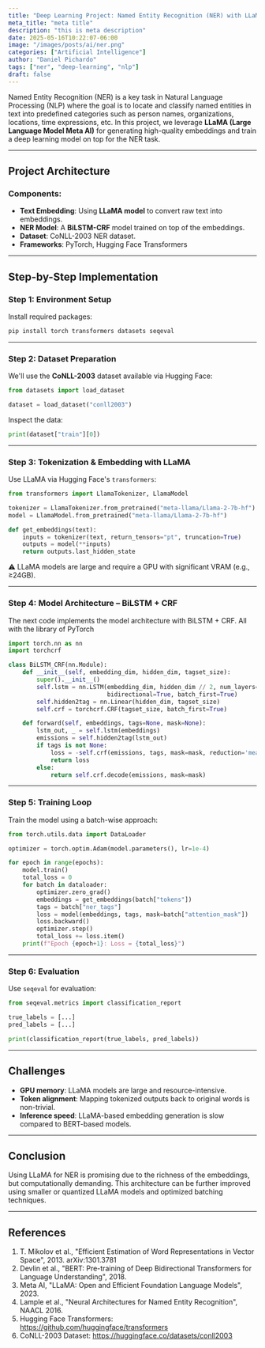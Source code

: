 ```yaml
---
title: "Deep Learning Project: Named Entity Recognition (NER) with LLaMA Embeddings"
meta_title: "meta title"
description: "this is meta description"
date: 2025-05-16T10:22:07-06:00
image: "/images/posts/ai/ner.png"
categories: ["Artificial Intelligence"]
author: "Daniel Pichardo"
tags: ["ner", "deep-learning", "nlp"]
draft: false
---
```


Named Entity Recognition (NER) is a key task in Natural Language Processing (NLP) where the goal is to locate and classify named entities in text into predefined categories such as person names, organizations, locations, time expressions, etc. In this project, we leverage **LLaMA (Large Language Model Meta AI)** for generating high-quality embeddings and train a deep learning model on top for the NER task.

---

## Project Architecture

### Components:
- **Text Embedding**: Using **LLaMA model** to convert raw text into embeddings.
- **NER Model**: A **BiLSTM-CRF** model trained on top of the embeddings.
- **Dataset**: CoNLL-2003 NER dataset.
- **Frameworks**: PyTorch, Hugging Face Transformers

---

## Step-by-Step Implementation

### Step 1: Environment Setup

Install required packages:

```bash
pip install torch transformers datasets seqeval
```

---

### Step 2: Dataset Preparation

We'll use the **CoNLL-2003** dataset available via Hugging Face:

```python
from datasets import load_dataset

dataset = load_dataset("conll2003")
```

Inspect the data:

```python
print(dataset["train"][0])
```

---

### Step 3: Tokenization & Embedding with LLaMA

Use LLaMA via Hugging Face's `transformers`:

```python
from transformers import LlamaTokenizer, LlamaModel

tokenizer = LlamaTokenizer.from_pretrained("meta-llama/Llama-2-7b-hf")
model = LlamaModel.from_pretrained("meta-llama/Llama-2-7b-hf")

def get_embeddings(text):
    inputs = tokenizer(text, return_tensors="pt", truncation=True)
    outputs = model(**inputs)
    return outputs.last_hidden_state
```

⚠️ LLaMA models are large and require a GPU with significant VRAM (e.g., ≥24GB).

---

### Step 4: Model Architecture – BiLSTM + CRF

The next code implements the model architecture with BiLSTM + CRF. All with the library of PyTorch

```python
import torch.nn as nn
import torchcrf

class BiLSTM_CRF(nn.Module):
    def __init__(self, embedding_dim, hidden_dim, tagset_size):
        super().__init__()
        self.lstm = nn.LSTM(embedding_dim, hidden_dim // 2, num_layers=1,
                            bidirectional=True, batch_first=True)
        self.hidden2tag = nn.Linear(hidden_dim, tagset_size)
        self.crf = torchcrf.CRF(tagset_size, batch_first=True)

    def forward(self, embeddings, tags=None, mask=None):
        lstm_out, _ = self.lstm(embeddings)
        emissions = self.hidden2tag(lstm_out)
        if tags is not None:
            loss = -self.crf(emissions, tags, mask=mask, reduction='mean')
            return loss
        else:
            return self.crf.decode(emissions, mask=mask)
```

---

### Step 5: Training Loop

Train the model using a batch-wise approach:

```python
from torch.utils.data import DataLoader

optimizer = torch.optim.Adam(model.parameters(), lr=1e-4)

for epoch in range(epochs):
    model.train()
    total_loss = 0
    for batch in dataloader:
        optimizer.zero_grad()
        embeddings = get_embeddings(batch["tokens"])
        tags = batch["ner_tags"]
        loss = model(embeddings, tags, mask=batch["attention_mask"])
        loss.backward()
        optimizer.step()
        total_loss += loss.item()
    print(f"Epoch {epoch+1}: Loss = {total_loss}")
```

---

### Step 6: Evaluation

Use `seqeval` for evaluation:

```python
from seqeval.metrics import classification_report

true_labels = [...]
pred_labels = [...]

print(classification_report(true_labels, pred_labels))
```

---

## Challenges

- **GPU memory**: LLaMA models are large and resource-intensive.
- **Token alignment**: Mapping tokenized outputs back to original words is non-trivial.
- **Inference speed**: LLaMA-based embedding generation is slow compared to BERT-based models.

---

## Conclusion

Using LLaMA for NER is promising due to the richness of the embeddings, but computationally demanding. This architecture can be further improved using smaller or quantized LLaMA models and optimized batching techniques.

---

## References

1. T. Mikolov et al., "Efficient Estimation of Word Representations in Vector Space", 2013. arXiv:1301.3781  
2. Devlin et al., "BERT: Pre-training of Deep Bidirectional Transformers for Language Understanding", 2018.  
3. Meta AI, "LLaMA: Open and Efficient Foundation Language Models", 2023.  
4. Lample et al., "Neural Architectures for Named Entity Recognition", NAACL 2016.  
5. Hugging Face Transformers: https://github.com/huggingface/transformers  
6. CoNLL-2003 Dataset: https://huggingface.co/datasets/conll2003